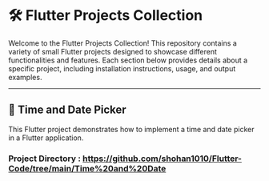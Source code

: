 # 🛠️ Flutter Projects Collection

Welcome to the Flutter Projects Collection! This repository contains a variety of small Flutter projects designed to showcase different functionalities and features. Each section below provides details about a specific project, including installation instructions, usage, and output examples.

---

## 📅 Time and Date Picker

This Flutter project demonstrates how to implement a time and date picker in a Flutter application.

### Project Directory : https://github.com/shohan1010/Flutter-Code/tree/main/Time%20and%20Date
